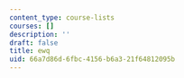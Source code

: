 ```yaml
---
content_type: course-lists
courses: []
description: ''
draft: false
title: ewq
uid: 66a7d86d-6fbc-4156-b6a3-21f64812095b
---
```

